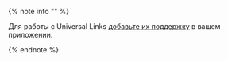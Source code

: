

{% note info "" %}

Для работы с Universal Links [добавьте их поддержку](https://developer.apple.com/documentation/uikit/core_app/allowing_apps_and_websites_to_link_to_your_content) в вашем приложении.

{% endnote %}
